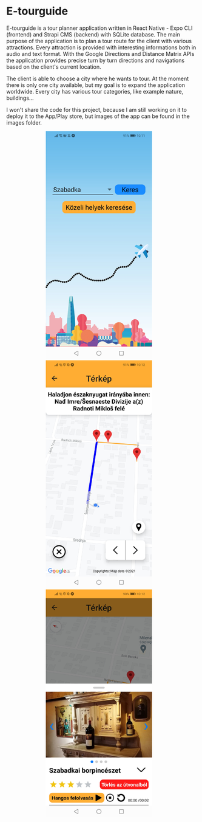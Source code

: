 # E-tourguide

E-tourguide is a tour planner application written in React Native - Expo CLI (frontend) and Strapi CMS (backend) with SQLite database. 
The main purpose of the application is to plan a tour route for the client with various attractions. Every attraction is provided with interesting informations both in audio and text format. With the Google Directions and Distance Matrix APIs the application provides precise turn by turn directions and navigations based on the client's current location. 

The client is able to choose a city where he wants to tour. At the moment there is only one city available, but my goal is to expand the application worldwide. Every city has various tour categories, like example nature, buildings...

I won't share the code for this project, because I am still working on it to deploy it to the App/Play store, but images of the app can be found in the images folder.

<p align="center">
<img src="https://github.com/KatancicDenisz/E-tourguide-public/blob/main/images/Screenshot_20210505_101107_host.exp.exponent.jpg" width="280" height="600"> &nbsp; &nbsp;
 <img src="https://github.com/KatancicDenisz/E-tourguide-public/blob/main/images/Screenshot_20210505_101215_host.exp.exponent.jpg" width="280" height="600" > &nbsp; &nbsp; 
 <img src="https://github.com/KatancicDenisz/E-tourguide-public/blob/main/images/Screenshot_20210505_101241_host.exp.exponent.jpg" width="280" height="600" > &nbsp; &nbsp;
</p>
